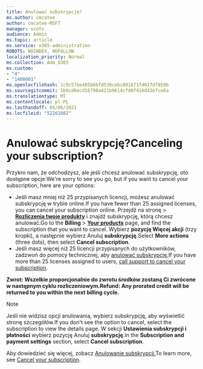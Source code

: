 ```yaml
---
title: Anulować subskrypcję?
ms.author: cmcatee
author: cmcatee-MSFT
manager: scotv
audience: Admin
ms.topic: article
ms.service: o365-administration
ROBOTS: NOINDEX, NOFOLLOW
localization_priority: Normal
ms.collection: Adm_O365
ms.custom:
- "4"
- "1400001"
ms.openlocfilehash: 1c9c57be405b6bfd530cebc801671fd017df859b
ms.sourcegitcommit: 5b0cd6ecd16798a421b9614cfd0f416d43e7ce6a
ms.translationtype: MT
ms.contentlocale: pl-PL
ms.lasthandoff: 05/06/2021
ms.locfileid: "52261602"
---
```

# <a name="canceling-your-subscription"></a><span data-ttu-id="d3d2c-102">Anulować subskrypcję?</span><span class="sxs-lookup"><span data-stu-id="d3d2c-102">Canceling your subscription?</span></span>

<span data-ttu-id="d3d2c-103">Przykro nam, że odchodzysz, ale jeśli chcesz anulować subskrypcję, oto dostępne opcje:</span><span class="sxs-lookup"><span data-stu-id="d3d2c-103">We're sorry to see you go, but if you want to cancel your subscription, here are your options:</span></span>
  
- <span data-ttu-id="d3d2c-104">Jeśli masz mniej niż 25 przypisanych licencji, możesz anulować subskrypcję w trybie online.</span><span class="sxs-lookup"><span data-stu-id="d3d2c-104">If you have fewer than 25 assigned licenses, you can cancel your subscription online.</span></span> <span data-ttu-id="d3d2c-105">Przejdź na  stronę \> **[Rozliczenia twoje produkty](https://go.microsoft.com/fwlink/p/?linkid=842054)** i znajdź subskrypcję, którą chcesz anulować.</span><span class="sxs-lookup"><span data-stu-id="d3d2c-105">Go to the **Billing** \> **[Your products](https://go.microsoft.com/fwlink/p/?linkid=842054)** page, and find the subscription that you want to cancel.</span></span> <span data-ttu-id="d3d2c-106">Wybierz **pozycję Więcej akcji** (trzy kropki), a następnie wybierz Anuluj **subskrypcję**.</span><span class="sxs-lookup"><span data-stu-id="d3d2c-106">Select **More actions** (three dots), then select **Cancel subscription**.</span></span>
- <span data-ttu-id="d3d2c-107">Jeśli masz więcej niż 25 licencji przypisanych do użytkowników, zadzwoń do pomocy technicznej, aby [anulować subskrypcję.](/microsoft-365/admin/contact-support-for-business-products?view=o365-worldwide)</span><span class="sxs-lookup"><span data-stu-id="d3d2c-107">If you have more than 25 licenses assigned to users, [call support to cancel your subscription](/microsoft-365/admin/contact-support-for-business-products?view=o365-worldwide).</span></span>
  
<span data-ttu-id="d3d2c-108">**Zwrot: Wszelkie proporcjonalnie do zwrotu środków zostaną Ci zwrócone w następnym cyklu rozliczeniowym.**</span><span class="sxs-lookup"><span data-stu-id="d3d2c-108">**Refund: Any prorated credit will be returned to you within the next billing cycle.**</span></span>

> [!NOTE]
> <span data-ttu-id="d3d2c-109">Jeśli nie widzisz opcji anulowania, wybierz subskrypcję, aby wyświetlić stronę szczegółów.</span><span class="sxs-lookup"><span data-stu-id="d3d2c-109">If you don't see the option to cancel, select the subscription to view the details page.</span></span> <span data-ttu-id="d3d2c-110">W sekcji **Ustawienia subskrypcji i płatności** wybierz pozycję Anuluj **subskrypcję**.</span><span class="sxs-lookup"><span data-stu-id="d3d2c-110">In the **Subscription and payment settings** section, select **Cancel subscription**.</span></span>

<span data-ttu-id="d3d2c-111">Aby dowiedzieć się więcej, zobacz [Anulowanie subskrypcji.](https://docs.microsoft.com/microsoft-365/commerce/subscriptions/cancel-your-subscription)</span><span class="sxs-lookup"><span data-stu-id="d3d2c-111">To learn more, see [Cancel your subscription](https://docs.microsoft.com/microsoft-365/commerce/subscriptions/cancel-your-subscription).</span></span>
